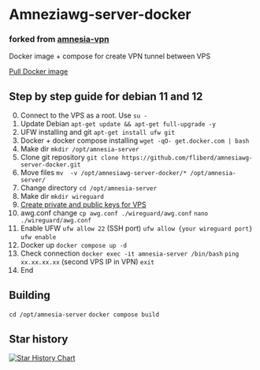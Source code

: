 # Amneziawg-server-docker
### forked from [amnesia-vpn](https://github.com/amnezia-vpn)
Docker image + compose for create VPN tunnel between VPS 

[Pull Docker image](https://hub.docker.com/r/fliberd/amnesia-server)

## Step by step guide for debian 11 and 12
0) Connect to the VPS as a root. Use ```su -```
1) Update Debian
   ```apt-get update && apt-get full-upgrade -y```
2) UFW installing and git
   ```apt-get install ufw git```
3) Docker + docker compose installing
   ```wget -qO- get.docker.com | bash```
4) Make dir
   ```mkdir /opt/amnesia-server```
6) Clone git repository
   ```git clone https://github.com/fliberd/amnesiawg-server-docker.git```
7) Move files
   ```mv  -v /opt/amnesiawg-server-docker/* /opt/amnesia-server/```
9) Change directory
    ```cd /opt/amnesia-server```
10) Make dir
    ```mkdir wireguard```
11) [Create private and public keys for VPS](https://www.webhi.com/how-to/install-configure-wireguard-debian-ubuntu/#:~:text=private%20key%20with%3A-,%24,-wg%20genkey%20%3E)
12) awg.conf change
    ```cp awg.conf ./wireguard/awg.conf```
    ```nano ./wireguard/awg.conf```
13) Enable UFW
    ```ufw allow 22``` (SSH port)
    ```ufw allow {your wireguard port}```
    ```ufw enable```
14) Docker up
    ```docker compose up -d```
15) Check connection
    ```docker exec -it amnesia-server /bin/bash```
    ```ping xx.xx.xx.xx``` (second VPS IP in VPN)
    ```exit```
16) End

## Building
```cd /opt/amnesia-server```
```docker compose build```

## Star history
[![Star History Chart](https://api.star-history.com/svg?repos=fliberd/amnesiawg-server-docker&type=Date)](https://star-history.com/#fliberd/amnesiawg-server-docker&Date)

